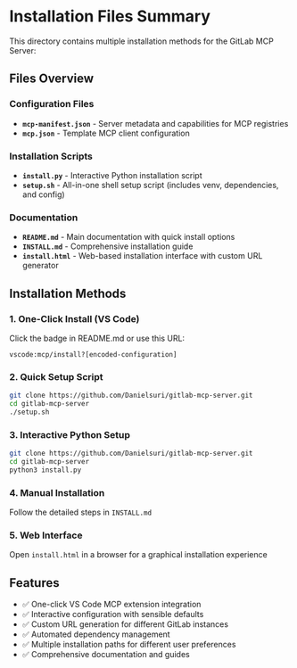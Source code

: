 # Installation Files Summary

This directory contains multiple installation methods for the GitLab MCP Server:

## Files Overview

### Configuration Files
- **`mcp-manifest.json`** - Server metadata and capabilities for MCP registries
- **`mcp.json`** - Template MCP client configuration

### Installation Scripts
- **`install.py`** - Interactive Python installation script
- **`setup.sh`** - All-in-one shell setup script (includes venv, dependencies, and config)

### Documentation
- **`README.md`** - Main documentation with quick install options
- **`INSTALL.md`** - Comprehensive installation guide
- **`install.html`** - Web-based installation interface with custom URL generator

## Installation Methods

### 1. One-Click Install (VS Code)
Click the badge in README.md or use this URL:
```
vscode:mcp/install?[encoded-configuration]
```

### 2. Quick Setup Script
```bash
git clone https://github.com/Danielsuri/gitlab-mcp-server.git
cd gitlab-mcp-server
./setup.sh
```

### 3. Interactive Python Setup
```bash
git clone https://github.com/Danielsuri/gitlab-mcp-server.git
cd gitlab-mcp-server
python3 install.py
```

### 4. Manual Installation
Follow the detailed steps in `INSTALL.md`

### 5. Web Interface
Open `install.html` in a browser for a graphical installation experience

## Features
- ✅ One-click VS Code MCP extension integration
- ✅ Interactive configuration with sensible defaults
- ✅ Custom URL generation for different GitLab instances
- ✅ Automated dependency management
- ✅ Multiple installation paths for different user preferences
- ✅ Comprehensive documentation and guides